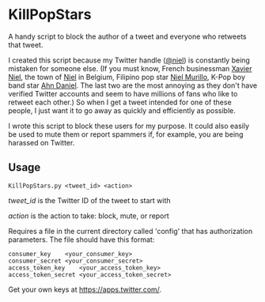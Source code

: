 # KillPopStars

A handy script to block the author of a tweet and everyone who retweets that tweet.

I created this script because my Twitter handle ([@niel](http://twitter/comn/niel)) is constantly being mistaken for someone else. (If you must know, French businessman [Xavier Niel](https://twitter.com/xavier75), the town of [Niel](http://twitter.com/gemeenteniel) in Belgium, Filipino pop star [Niel Murillo](https://en.wikipedia.org/wiki/BoybandPH), K-Pop boy band star [Ahn Daniel](https://en.wikipedia.org/wiki/Niel_(singer)). The last two are the most annoying as they don't have verified Twitter accounts and seem to have millions of fans who like to retweet each other.) So when I get a tweet intended for one of these people, I just want it to go away as quickly and efficiently as possible.

I wrote this script to block these users for my purpose. It could also easily be used to mute them or report spammers if, for example, you are being harassed on Twitter.

## Usage

```
KillPopStars.py <tweet_id> <action>
```

*tweet_id* is the Twitter ID of the tweet to start with

*action* is the action to take: block, mute, or report

Requires a file in the current directory called 'config' that has authorization parameters. The file should have this format:

```
consumer_key    <your_consumer_key>
consumer_secret <your_consumer_secret>
access_token_key    <your_access_token_key>
access_token_secret <your_access_token_secret>
```

Get your own keys at https://apps.twitter.com/.